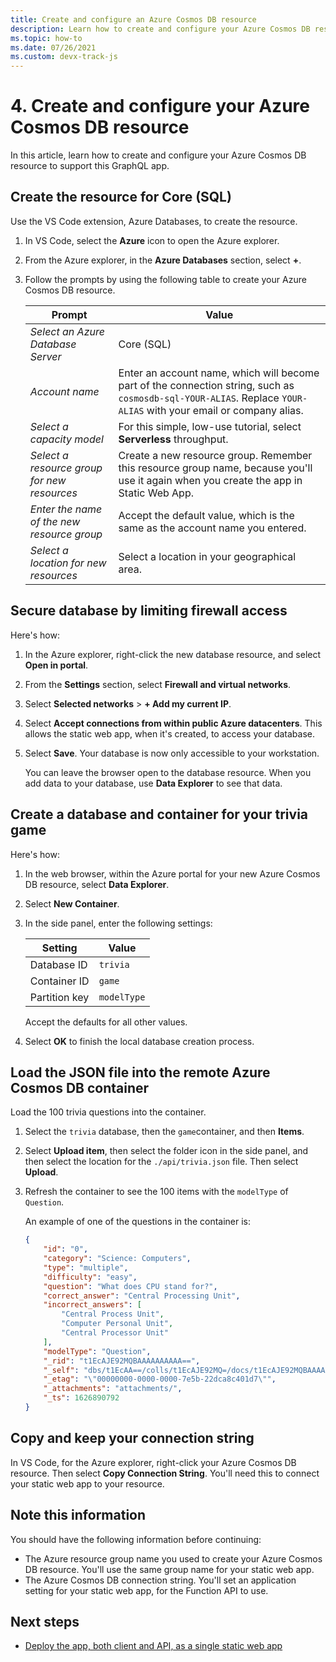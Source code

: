 ```yaml
---
title: Create and configure an Azure Cosmos DB resource
description: Learn how to create and configure your Azure Cosmos DB resource to support this GraphQL app.
ms.topic: how-to
ms.date: 07/26/2021
ms.custom: devx-track-js
---
```


# 4. Create and configure your Azure Cosmos DB resource

In this article, learn how to create and configure your Azure Cosmos DB resource to support this GraphQL app.

## Create the resource for Core (SQL)

Use the VS Code extension, Azure Databases, to create the resource. 

1. In VS Code, select the **Azure** icon to open the Azure explorer.
1. From the Azure explorer, in the **Azure Databases** section, select **+**.
1. Follow the prompts by using the following table to create your Azure Cosmos DB resource.

    |Prompt|Value|
    |--|--|
    |*Select an Azure Database Server*|Core (SQL)|
    |*Account name*|Enter an account name, which will become part of the connection string, such as `cosmosdb-sql-YOUR-ALIAS`. Replace `YOUR-ALIAS` with your email or company alias. |
    |*Select a capacity model*|For this simple, low-use tutorial, select **Serverless** throughput.|
    |*Select a resource group for new resources*|Create a new resource group. Remember this resource group name, because you'll use it again when you create the app in Static Web App.|
    |*Enter the name of the new resource group*|Accept the default value, which is the same as the account name you entered.| 
    |*Select a location for new resources*|Select a location in your geographical area.|

## Secure database by limiting firewall access

Here's how:

1. In the Azure explorer, right-click the new database resource, and select **Open in portal**.
1. From the **Settings** section, select **Firewall and virtual networks**.
1. Select **Selected networks** > **+ Add my current IP**.
1. Select **Accept connections from within public Azure datacenters**. This allows the static web app, when it's created, to access your database.
1. Select **Save**. Your database is now only accessible to your workstation. 

    You can leave the browser open to the database resource. When you add data to your database, use **Data Explorer** to see that data. 

## Create a database and container for your trivia game

Here's how:

1. In the web browser, within the Azure portal for your new Azure Cosmos DB resource, select **Data Explorer**.
1. Select **New Container**.
1. In the side panel, enter the following settings:

    |Setting|Value|
    |--|--|
    |Database ID|`trivia`|
    |Container ID|`game`|
    |Partition key|`modelType`|

    Accept the defaults for all other values.

1. Select **OK** to finish the local database creation process. 

## Load the JSON file into the remote Azure Cosmos DB container

Load the 100 trivia questions into the container. 

1. Select the `trivia` database, then the `game`container, and then **Items**. 
1. Select **Upload item**, then select the folder icon in the side panel, and then select the location for the `./api/trivia.json` file. Then select **Upload**. 
1. Refresh the container to see the 100 items with the `modelType` of `Question`.

    An example of one of the questions in the container is:

    ```json
    {
        "id": "0",
        "category": "Science: Computers",
        "type": "multiple",
        "difficulty": "easy",
        "question": "What does CPU stand for?",
        "correct_answer": "Central Processing Unit",
        "incorrect_answers": [
            "Central Process Unit",
            "Computer Personal Unit",
            "Central Processor Unit"
        ],
        "modelType": "Question",
        "_rid": "t1EcAJE92MQBAAAAAAAAAA==",
        "_self": "dbs/t1EcAA==/colls/t1EcAJE92MQ=/docs/t1EcAJE92MQBAAAAAAAAAA==/",
        "_etag": "\"00000000-0000-0000-7e5b-22dca8c401d7\"",
        "_attachments": "attachments/",
        "_ts": 1626890792
    }
    ```

## Copy and keep your connection string 

In VS Code, for the Azure explorer, right-click your Azure Cosmos DB resource. Then select **Copy Connection String**. You'll need this to connect your static web app to your resource.

## Note this information

You should have the following information before continuing:

* The Azure resource group name you used to create your Azure Cosmos DB resource. You'll use the same group name for your static web app.
* The Azure Cosmos DB connection string. You'll set an application setting for your static web app, for the Function API to use. 

## Next steps

* [Deploy the app, both client and API, as a single static web app](remote-deployment.md)
